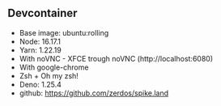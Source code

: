 ## Devcontainer

- Base image: ubuntu:rolling
- Node: 16.17.1
- Yarn: 1.22.19
- With noVNC - XFCE trough noVNC (http://localhost:6080)
- With google-chrome
- Zsh + Oh my zsh!
- Deno: 1.25.4
- github: https://github.com/zerdos/spike.land
